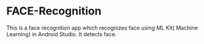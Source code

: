 # FACE-Recognition
This is a face recognition app which recognizes face using  ML Kit( Machine Learning) in Android Studio. It detects face.
